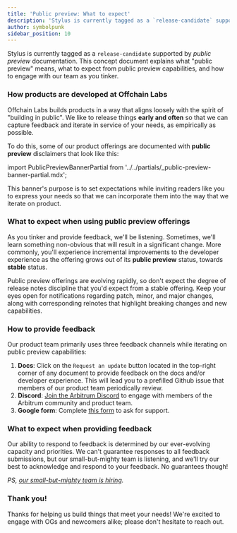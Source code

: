 ```yaml
---
title: 'Public preview: What to expect'
description: 'Stylus is currently tagged as a `release-candidate` supported by *public preview* documentation. This concept document explains what this means, and what to expect.'
author: symbolpunk
sidebar_position: 10
---
```


Stylus is currently tagged as a `release-candidate` supported by _public preview_ documentation. This concept document explains what "public preview" means, what to expect from public preview capabilities, and how to engage with our team as you tinker.

### How products are developed at Offchain Labs

Offchain Labs builds products in a way that aligns loosely with the spirit of "building in public". We like to release things **early and often** so that we can capture feedback and iterate in service of your needs, as empirically as possible.

To do this, some of our product offerings are documented with **public preview** disclaimers that look like this:

import PublicPreviewBannerPartial from '../../partials/_public-preview-banner-partial.mdx';

<PublicPreviewBannerPartial />

This banner's purpose is to set expectations while inviting readers like you to express your needs so that we can incorporate them into the way that we iterate on product.

### What to expect when using public preview offerings

As you tinker and provide feedback, we'll be listening. Sometimes, we'll learn something non-obvious that will result in a significant change. More commonly, you'll experience incremental improvements to the developer experience as the offering grows out of its **public preview** status, towards **stable** status.

Public preview offerings are evolving rapidly, so don't expect the degree of release notes discipline that you'd expect from a stable offering. Keep your eyes open for notifications regarding patch, minor, and major changes, along with corresponding relnotes that highlight breaking changes and new capabilities.

### How to provide feedback

Our product team primarily uses three feedback channels while iterating on public preview capabilities:

1.  **Docs**: Click on the `Request an update` button located in the top-right corner of any document to provide feedback on the docs and/or developer experience. This will lead you to a prefilled Github issue that members of our product team periodically review.
2.  **Discord**: [Join the Arbitrum Discord](https://discord.gg/arbitrum) to engage with members of the Arbitrum community and product team.
3.  **Google form**: Complete [this form](http://bit.ly/3yy6EUK) to ask for support.

### What to expect when providing feedback

Our ability to respond to feedback is determined by our ever-evolving capacity and priorities. We can't guarantee responses to all feedback submissions, but our small-but-mighty team is listening, and we'll try our best to acknowledge and respond to your feedback. No guarantees though!

_PS, [our small-but-mighty team is hiring](https://jobs.lever.co/offchainlabs)._

### Thank you!

Thanks for helping us build things that meet your needs! We're excited to engage with OGs and newcomers alike; please don't hesitate to reach out.
